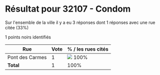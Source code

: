# Résultat pour 32107 - Condom

Sur l'ensemble de la ville il y a eu 3 réponses dont 1 réponses avec une rue citée (33%)

1 points noirs identifiés

| Rue | Vote | % / les rues cités|
|-----|------|-------------------|
| Pont des Carmes | 1 | <img src="../../img/bar_100.gif" />&nbsp;100%|
| **Total** | 1 | 100%|
